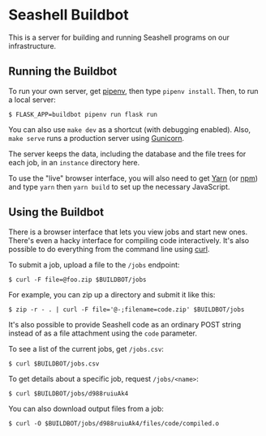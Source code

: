 Seashell Buildbot
=================

This is a server for building and running Seashell programs on our infrastructure.


Running the Buildbot
--------------------

To run your own server, get [pipenv][], then type `pipenv install`.
Then, to run a local server:

    $ FLASK_APP=buildbot pipenv run flask run

You can also use `make dev` as a shortcut (with debugging enabled).
Also, `make serve` runs a production server using [Gunicorn][].

The server keeps the data, including the database and the file trees for each job, in an `instance` directory here.

To use the "live" browser interface, you will also need to get [Yarn][] (or [npm][]) and type `yarn` then `yarn build` to set up the necessary JavaScript.

[gunicorn]: http://gunicorn.org
[pipenv]: http://pipenv.org
[yarn]: https://yarnpkg.com/en/
[npm]: http://npmjs.com


Using the Buildbot
------------------

There is a browser interface that lets you view jobs and start new ones.
There's even a hacky interface for compiling code interactively.
It's also possible to do everything from the command line using [curl][].

To submit a job, upload a file to the `/jobs` endpoint:

    $ curl -F file=@foo.zip $BUILDBOT/jobs

For example, you can zip up a directory and submit it like this:

    $ zip -r - . | curl -F file='@-;filename=code.zip' $BUILDBOT/jobs

It's also possible to provide Seashell code as an ordinary POST string instead of as a file attachment using the `code` parameter.

To see a list of the current jobs, get `/jobs.csv`:

    $ curl $BUILDBOT/jobs.csv

To get details about a specific job, request `/jobs/<name>`:

    $ curl $BUILDBOT/jobs/d988ruiuAk4

You can also download output files from a job:

    $ curl -O $BUILDBOT/jobs/d988ruiuAk4/files/code/compiled.o

[curl]: https://curl.haxx.se
